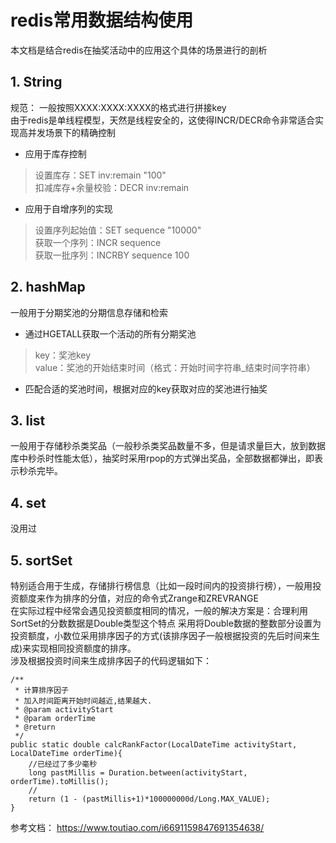 # redis常用数据结构使用
本文档是结合redis在抽奖活动中的应用这个具体的场景进行的剖析  

## 1. String
规范： 一般按照XXXX:XXXX:XXXX的格式进行拼接key  
由于redis是单线程模型，天然是线程安全的，这使得INCR/DECR命令非常适合实现高并发场景下的精确控制  
* 应用于库存控制
>设置库存：SET inv:remain "100"  
扣减库存+余量校验：DECR inv:remain

* 应用于自增序列的实现
> 设置序列起始值：SET sequence "10000"  
获取一个序列：INCR sequence  
获取一批序列：INCRBY sequence 100

## 2. hashMap
一般用于分期奖池的分期信息存储和检索
* 通过HGETALL获取一个活动的所有分期奖池
> key：奖池key  
value：奖池的开始结束时间（格式：开始时间字符串_结束时间字符串）
* 匹配合适的奖池时间，根据对应的key获取对应的奖池进行抽奖

## 3. list
一般用于存储秒杀类奖品（一般秒杀类奖品数量不多，但是请求量巨大，放到数据库中秒杀时性能太低），抽奖时采用rpop的方式弹出奖品，全部数据都弹出，即表示秒杀完毕。

## 4. set
没用过

## 5. sortSet
特别适合用于生成，存储排行榜信息（比如一段时间内的投资排行榜），一般用投资额度来作为排序的分值，对应的命令式Zrange和ZREVRANGE  
在实际过程中经常会遇见投资额度相同的情况，一般的解决方案是：合理利用SortSet的分数数据是Double类型这个特点
采用将Double数据的整数部分设置为投资额度，小数位采用排序因子的方式(该排序因子一般根据投资的先后时间来生成)来实现相同投资额度的排序。  
涉及根据投资时间来生成排序因子的代码逻辑如下：

```
/**
 * 计算排序因子
 * 加入时间距离开始时间越近,结果越大.
 * @param activityStart
 * @param orderTime
 * @return
 */
public static double calcRankFactor(LocalDateTime activityStart, LocalDateTime orderTime){
    //已经过了多少毫秒
    long pastMillis = Duration.between(activityStart, orderTime).toMillis();
    //
    return (1 - (pastMillis+1)*100000000d/Long.MAX_VALUE);
}
```



参考文档：
https://www.toutiao.com/i6691159847691354638/